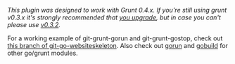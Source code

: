 *This plugin was designed to work with Grunt 0.4.x. If you're still using grunt v0.3.x it's strongly recommended that [you upgrade](http://gruntjs.com/upgrading-from-0.3-to-0.4), but in case you can't please use [v0.3.2](https://github.com/gruntjs/grunt-contrib-cssmin/tree/grunt-0.3-stable).*

For a working example of git-grunt-gorun and git-grunt-gostop, check out [this branch of git-go-websiteskeleton](https://github.com/jadekler/git-go-websiteskeleton/tree/grunt). Also check out [gorun](https://github.com/jadekler/git-grunt-gorun) and [gobuild](https://github.com/jadekler/git-grunt-gobuild) for other go/grunt modules.